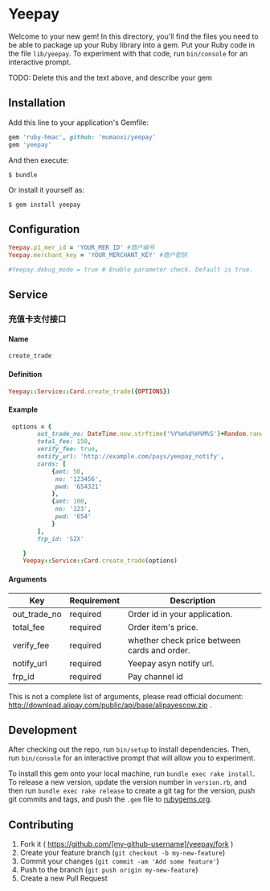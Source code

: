 # Yeepay

Welcome to your new gem! In this directory, you'll find the files you need to be able to package up your Ruby library into a gem. Put your Ruby code in the file `lib/yeepay`. To experiment with that code, run `bin/console` for an interactive prompt.

TODO: Delete this and the text above, and describe your gem

## Installation

Add this line to your application's Gemfile:

```ruby
gem 'ruby-hmac', github: 'mumaoxi/yeepay'
gem 'yeepay'
```

And then execute:

    $ bundle

Or install it yourself as:

    $ gem install yeepay

## Configuration

```ruby
Yeepay.p1_mer_id = 'YOUR_MER_ID' #商户编号
Yeepay.merchant_key = 'YOUR_MERCHANT_KEY' #商户密钥

#Yeepay.debug_mode = true # Enable parameter check. Default is true.
```


## Service

### 充值卡支付接口

#### Name

```ruby
create_trade
```

#### Definition

```ruby
Yeepay::Service::Card.create_trade({OPTIONS})
```

#### Example
```ruby
 options = {
        out_trade_no: DateTime.now.strftime('%Y%m%d%H%M%S')+Random.rand(1000).to_s,
        total_fee: 150,
        verify_fee: true,
        notify_url: 'http://example.com/pays/yeepay_notify',
        cards: [
            {amt: 50,
             no: '123456',
             pwd: '654321'
            },
            {amt: 100,
             no: '123',
             pwd: '654'
            }
        ],
        frp_id: 'SZX'

    }
    Yeepay::Service::Card.create_trade(options)
```

#### Arguments

| Key | Requirement | Description |
| --- | ----------- | ----------- |
| out_trade_no | required | Order id in your application. |
| total_fee | required | Order item's price. |
| verify_fee | required | whether check price between cards and order. |
| notify_url | required | Yeepay asyn notify url. |
| frp_id    | required | Pay channel id |

This is not a complete list of arguments, please read official document: http://download.alipay.com/public/api/base/alipayescow.zip .


## Development

After checking out the repo, run `bin/setup` to install dependencies. Then, run `bin/console` for an interactive prompt that will allow you to experiment.

To install this gem onto your local machine, run `bundle exec rake install`. To release a new version, update the version number in `version.rb`, and then run `bundle exec rake release` to create a git tag for the version, push git commits and tags, and push the `.gem` file to [rubygems.org](https://rubygems.org).

## Contributing

1. Fork it ( https://github.com/[my-github-username]/yeepay/fork )
2. Create your feature branch (`git checkout -b my-new-feature`)
3. Commit your changes (`git commit -am 'Add some feature'`)
4. Push to the branch (`git push origin my-new-feature`)
5. Create a new Pull Request
